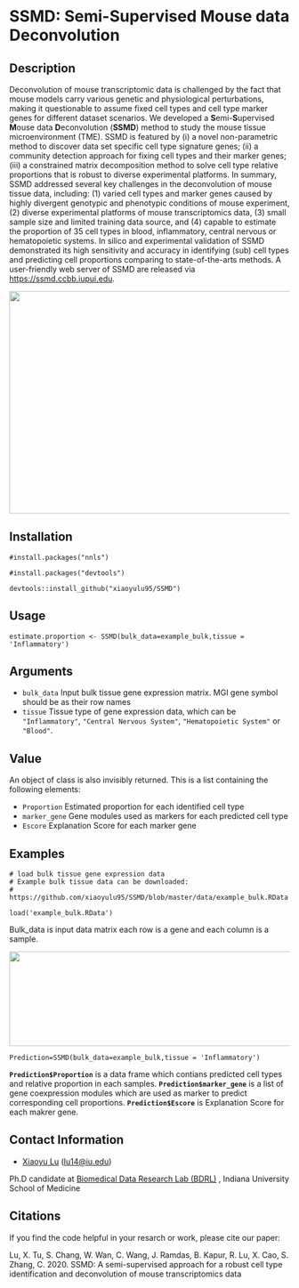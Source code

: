 # SSMD: Semi-Supervised Mouse data Deconvolution 
## Description

Deconvolution of mouse transcriptomic data is challenged by the fact that mouse models carry various genetic and physiological perturbations, making it questionable to assume fixed cell types and cell type marker genes for different dataset scenarios. We developed a **S**emi-**S**upervised **M**ouse data **D**econvolution (**SSMD**) method to study the mouse tissue microenvironment (TME). SSMD is featured by (i) a novel non-parametric method to discover data set specific cell type signature genes; (ii) a community detection approach for fixing cell types and their marker genes; (iii) a constrained matrix decomposition method to solve cell type relative proportions that is robust to diverse experimental platforms. In summary, SSMD addressed several key challenges in the deconvolution of mouse tissue data, including: (1) varied cell types and marker genes caused by highly divergent genotypic and phenotypic conditions of mouse experiment, (2) diverse experimental platforms of mouse transcriptomics data, (3) small sample size and limited training data source, and (4) capable to estimate the proportion of 35 cell types in blood, inflammatory, central nervous or hematopoietic systems. In silico and experimental validation of SSMD demonstrated its high sensitivity and accuracy in identifying (sub) cell types and predicting cell proportions comparing to state-of-the-arts methods. A user-friendly web server of SSMD are released via https://ssmd.ccbb.iupui.edu.

<div align=center> <img src="https://github.com/xiaoyulu95/SSMD/blob/master/fig/pipeline.png" width="800"  height="400"> </div>

## Installation

```
#install.packages("nnls")

#install.packages("devtools")

devtools::install_github("xiaoyulu95/SSMD")
```

## Usage

```
estimate.proportion <- SSMD(bulk_data=example_bulk,tissue = 'Inflammatory')
```

## Arguments

* `bulk_data`    Input bulk tissue gene expression matrix. MGI gene symbol should be as their row names
* `tissue`   Tissue type of gene expression data, which can be `"Inflammatory"`, `"Central Nervous System"`, `"Hematopoietic System"` or `"Blood"`.


## Value

An object of class is also invisibly returned. This is a list containing
the following elements:

* `Proportion`    Estimated proportion for each identified cell type
* `marker_gene`    Gene modules used as markers for each predicted cell type
* `Escore`    Explanation Score for each marker gene


## Examples

```
# load bulk tissue gene expression data 
# Example bulk tissue data can be downloaded: 
# https://github.com/xiaoyulu95/SSMD/blob/master/data/example_bulk.RData

load('example_bulk.RData')

```

Bulk_data is input data matrix each row is a gene and each column is a sample.

<div align=center> <img src="https://github.com/xiaoyulu95/SSMD/blob/master/fig/example_data.png" width="600"  height="170"> </div>

```
Prediction=SSMD(bulk_data=example_bulk,tissue = 'Inflammatory')
```

**`Prediction$Proportion`** is a data frame which contians predicted cell types and relative proportion in each samples. **`Prediction$marker_gene`** is a list of gene coexpression modules which are used as marker to predict corresponding cell proportions. **`Prediction$Escore`** is Explanation Score for each makrer gene.


## Contact Information

- [Xiaoyu Lu](https://zcslab.github.io/people/xiaoyu/)
(lu14@iu.edu)

Ph.D candidate at [Biomedical Data Research Lab (BDRL)](https://zcslab.github.io/) , Indiana University School of Medicine


## Citations
If you find the code helpful in your resarch or work, please cite our paper:

Lu, X. Tu, S. Chang, W. Wan, C. Wang, J. Ramdas, B. Kapur, R. Lu, X. Cao, S. Zhang, C. 2020. SSMD: A semi-supervised approach for a robust cell type identification and deconvolution of mouse transcriptomics data
